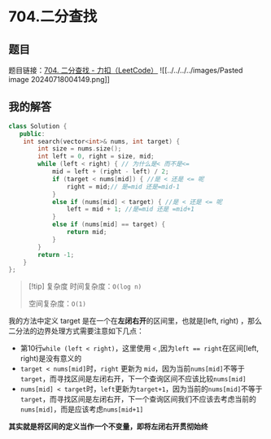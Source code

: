 # 704.二分查找




## 题目
题目链接：[704. 二分查找 - 力扣（LeetCode）](https://leetcode.cn/problems/binary-search/)
![[../../../../images/Pasted image 20240718004149.png]]

## 我的解答

```Cpp hl:6,8-9,11-12
class Solution {
   public:
    int search(vector<int>& nums, int target) {
        int size = nums.size();
        int left = 0, right = size, mid;
        while (left < right) { // 为什么是< 而不是<=
            mid = left + (right - left) / 2;
            if (target < nums[mid]) { //是 < 还是 <= 呢
                right = mid;// 是=mid 还是=mid-1
            }
            else if (nums[mid] < target) { //是 < 还是 <= 呢
                left = mid + 1; //是=mid 还是 =mid+1
            }
            else if (nums[mid] == target) {
                return mid;
            }
        }
        return -1;
    }
};
```

>[!tip] 复杂度
>时间复杂度：`O(log n)`
>
>空间复杂度：`O(1)`

我的方法中定义 target 是在一个在**左闭右开**的区间里，也就是\[left, right) ，那么二分法的边界处理方式需要注意如下几点：

- 第10行`while (left < right)`，这里使用 `<` ,因为`left == right`在区间\[left, right)是没有意义的
- `target < nums[mid]`时，`right` 更新为 `mid`，因为当前`nums[mid]`不等于`target`，而寻找区间是左闭右开，下一个查询区间不应该比较`nums[mid]`
- `nums[mid] < target`时，`left`更新为`target+1`，因为当前的`nums[mid]`不等于`target`，而寻找区间是左闭右开，下一个查询区间我们不应该去考虑当前的`nums[mid]`，而是应该考虑`nums[mid+1]`

**其实就是将区间的定义当作一个不变量，即将左闭右开贯彻始终**
